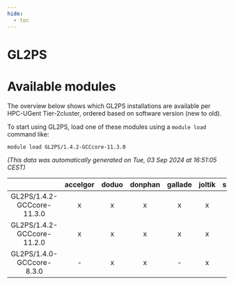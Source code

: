```yaml
---
hide:
  - toc
---
```


GL2PS
=====

# Available modules


The overview below shows which GL2PS installations are available per HPC-UGent Tier-2cluster, ordered based on software version (new to old).

To start using GL2PS, load one of these modules using a `module load` command like:

```shell
module load GL2PS/1.4.2-GCCcore-11.3.0
```

*(This data was automatically generated on Tue, 03 Sep 2024 at 16:51:05 CEST)*  

| |accelgor|doduo|donphan|gallade|joltik|shinx|skitty|
| :---: | :---: | :---: | :---: | :---: | :---: | :---: | :---: |
|GL2PS/1.4.2-GCCcore-11.3.0|x|x|x|x|x|-|x|
|GL2PS/1.4.2-GCCcore-11.2.0|x|x|x|x|x|-|x|
|GL2PS/1.4.0-GCCcore-8.3.0|-|x|x|-|x|-|x|
